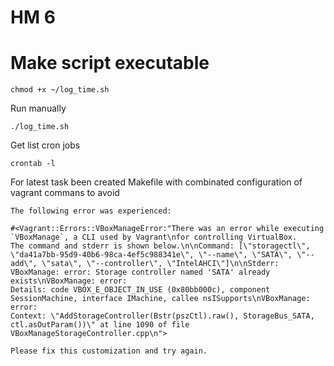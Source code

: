 # HM 6

# Make script executable

```
chmod +x ~/log_time.sh
```

Run manually

```
./log_time.sh
```

Get list cron jobs 
```
crontab -l
```

For latest task been created Makefile with combinated configuration of vagrant commans to avoid
```
The following error was experienced:

#<Vagrant::Errors::VBoxManageError:"There was an error while executing `VBoxManage`, a CLI used by Vagrant\nfor controlling VirtualBox. 
The command and stderr is shown below.\n\nCommand: [\"storagectl\", \"da41a7bb-95d9-40b6-98ca-4ef5c988341e\", \"--name\", \"SATA\", \"--add\", \"sata\", \"--controller\", \"IntelAHCI\"]\n\nStderr: 
VBoxManage: error: Storage controller named 'SATA' already exists\nVBoxManage: error: 
Details: code VBOX_E_OBJECT_IN_USE (0x80bb000c), component SessionMachine, interface IMachine, callee nsISupports\nVBoxManage: error: 
Context: \"AddStorageController(Bstr(pszCtl).raw(), StorageBus_SATA, ctl.asOutParam())\" at line 1090 of file VBoxManageStorageController.cpp\n">

Please fix this customization and try again.

```